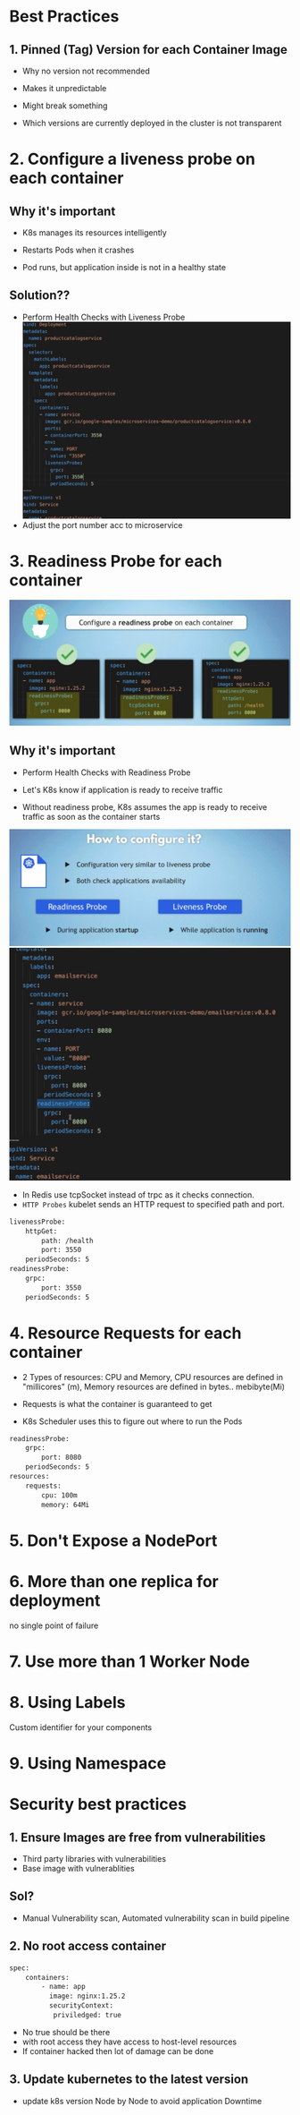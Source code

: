 # Best Practices

## 1. Pinned (Tag) Version for each Container Image
- Why no version not recommended

- Makes it unpredictable

- Might break something

- Which versions are currently deployed in the cluster is not transparent

# 2. Configure a liveness probe on each container
## Why it's important

- K8s manages its resources intelligently

- Restarts Pods when it crashes

- Pod runs, but application inside is not in a healthy state

## Solution??
- Perform Health Checks with Liveness Probe
![k8s-Liveness-Probe](/assets/k8s-Liveness-Probe.png)
- Adjust the port number acc to microservice

# 3. Readiness Probe for each container

![MS-Readiness-probe](/assets/MS-Readiness-probe.png)
## Why it's important

- Perform Health Checks with Readiness Probe

- Let's K8s know if application is ready to receive traffic

- Without readiness probe, K8s assumes the app is ready to receive traffic as soon as the container starts

![Readiness-Probe-VS-Liveness-Probe](/assets/Readiness-Probe-VS-Liveness-Probe.png)
![Readiness-Probe-VS-Liveness-Probe-Code](/assets/Readiness-Probe-VS-Liveness-Probe-Code.png)

- In Redis use tcpSocket instead of trpc as it checks connection.
- `HTTP Probes` kubelet sends an HTTP request to specified path and port.
```bash
livenessProbe:
    httpGet:
        path: /health
        port: 3550
    periodSeconds: 5 
readinessProbe:
    grpc:
        port: 3550
    periodSeconds: 5 
```

# 4. Resource Requests for each container
- 2 Types of resources: CPU and Memory, CPU resources are defined in "millicores" (m), Memory resources are defined in bytes.. mebibyte(Mi)

- Requests is what the container is guaranteed to get

- K8s Scheduler uses this to figure out where to run the Pods
```bash
readinessProbe:
    grpc:
        port: 8080
    periodSeconds: 5
resources:
    requests:
        cpu: 100m
        memory: 64Mi
```
# 5. Don't Expose a NodePort

# 6. More than one replica for deployment
no single point of failure
# 7. Use more than 1 Worker Node
# 8. Using Labels
Custom identifier for your components
# 9. Using Namespace

# Security best practices
## 1. Ensure Images are free from vulnerabilities
- Third party libraries with vulnerabilities
- Base image with vulnerablities
## Sol?
- Manual Vulnerability scan, Automated vulnerability scan in build pipeline
## 2. No root access container
```bash
spec: 
    containers:
        - name: app
          image: nginx:1.25.2
          securityContext: 
           priviledged: true
```
- No true should be there
- with root access they have access to host-level resources
- If container hacked then lot of damage can be done
## 3. Update kubernetes to the latest version
- update k8s version Node by Node to avoid application Downtime